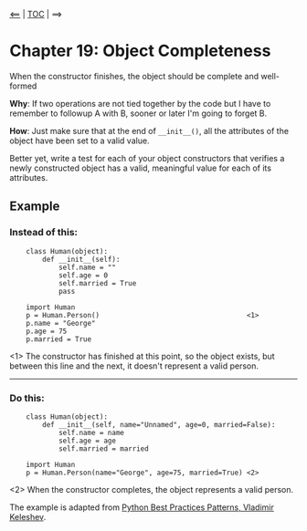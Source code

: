 [<==](18_cascade) | [TOC](index) | ==>

# Chapter 19: Object Completeness

When the constructor finishes, the object should be complete and well-formed

**Why**: If two operations are not tied together by the code but I have to
remember to followup A with B, sooner or later I'm going to forget B. 

**How**: Just make sure that at the end of `__init__()`, all the
attributes of the object have been set to a valid value.

Better yet, write a test for each of your object constructors that verifies
a newly constructed object has a valid, meaningful value for each of its
attributes.

## Example

### Instead of this: 

        class Human(object):
            def __init__(self):
                self.name = ""
                self.age = 0
                self.married = True
                pass

        import Human
        p = Human.Person()                                    <1>
        p.name = "George"
        p.age = 75
        p.married = True

 <1> The constructor has finished at this point, so the object exists, but
 between this line and the next, it doesn't represent a valid person. 

----

### Do this:

        class Human(object):
            def __init__(self, name="Unnamed", age=0, married=False):
                self.name = name
                self.age = age
                self.married = married

        import Human
        p = Human.Person(name="George", age=75, married=True) <2>

 <2> When the constructor completes, the object represents a valid person.

The example is adapted from
[Python Best Practices Patterns, Vladimir Keleshev](http://stevenloria.com/python-best-practice-patterns-by-vladimir-keleshev-notes).
